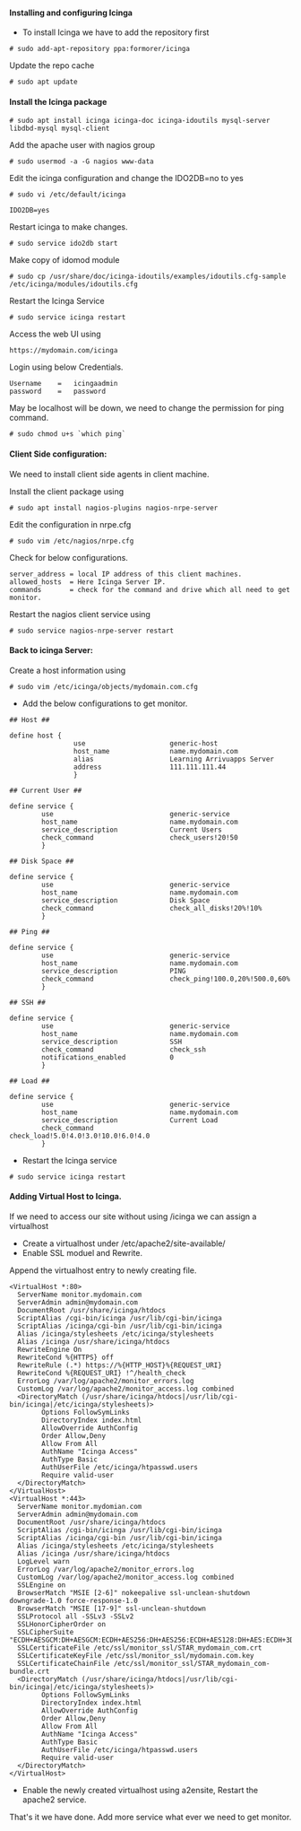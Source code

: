 #### Installing and configuring Icinga

* To install Icinga we have to add the repository first

```
# sudo add-apt-repository ppa:formorer/icinga
```

Update the repo cache

```
# sudo apt update
```

#### Install the Icinga package


```
# sudo apt install icinga icinga-doc icinga-idoutils mysql-server libdbd-mysql mysql-client
```

Add the apache user with nagios group


```
# sudo usermod -a -G nagios www-data
```

Edit the icinga configuration and change the IDO2DB=no to yes


```
# sudo vi /etc/default/icinga

IDO2DB=yes
```

Restart icinga to make changes.

```
# sudo service ido2db start
```


Make copy of idomod module


```
# sudo cp /usr/share/doc/icinga-idoutils/examples/idoutils.cfg-sample /etc/icinga/modules/idoutils.cfg
```

Restart the Icinga Service

```
# sudo service icinga restart
```

Access the web UI using 


```
https://mydomain.com/icinga
```

Login using below Credentials.


```
Username	=	icingaadmin
password	=	password
```

May be localhost will be down, we need to change the permission for ping command.


```
# sudo chmod u+s `which ping`
```

#### Client Side configuration:


We need to install client side agents in client machine.

Install the client package using


```
# sudo apt install nagios-plugins nagios-nrpe-server
```

Edit the configuration in nrpe.cfg


```
# sudo vim /etc/nagios/nrpe.cfg
```

Check for below configurations.


```
server_address = local IP address of this client machines.
allowed_hosts  = Here Icinga Server IP.
commands       = check for the command and drive which all need to get monitor.
```

Restart the nagios client service using


```
# sudo service nagios-nrpe-server restart
```

#### Back to icinga Server:

Create a host information using


```
# sudo vim /etc/icinga/objects/mydomain.com.cfg
```

* Add the below configurations to get monitor.


```
## Host ##

define host {
                use                     generic-host
                host_name               name.mydomain.com
                alias                   Learning Arrivuapps Server
                address                 111.111.111.44
                }

## Current User ##

define service {
        use                             generic-service
        host_name                       name.mydomain.com
        service_description             Current Users
        check_command                   check_users!20!50
        }

## Disk Space ##

define service {
        use                             generic-service
        host_name                       name.mydomain.com
        service_description             Disk Space
        check_command                   check_all_disks!20%!10%
        }

## Ping ##

define service {
        use                             generic-service
        host_name                       name.mydomain.com
        service_description             PING
        check_command                   check_ping!100.0,20%!500.0,60%
        }

## SSH ##

define service {
        use                             generic-service
        host_name                       name.mydomain.com
        service_description             SSH
        check_command                   check_ssh
        notifications_enabled           0
        }

## Load ##

define service {
        use                             generic-service
        host_name                       name.mydomain.com
        service_description             Current Load
        check_command                   check_load!5.0!4.0!3.0!10.0!6.0!4.0
        }

```

* Restart the Icinga service 

```
# sudo service icinga restart
```

#### Adding Virtual Host to Icinga.


If we need to access our site without using /icinga we can assign a virtualhost


* Create a virtualhost under /etc/apache2/site-available/
* Enable SSL moduel and Rewrite.

Append the virtualhost entry to newly creating file.


```
<VirtualHost *:80>
  ServerName monitor.mydomain.com
  ServerAdmin admin@mydomain.com
  DocumentRoot /usr/share/icinga/htdocs
  ScriptAlias /cgi-bin/icinga /usr/lib/cgi-bin/icinga
  ScriptAlias /icinga/cgi-bin /usr/lib/cgi-bin/icinga
  Alias /icinga/stylesheets /etc/icinga/stylesheets
  Alias /icinga /usr/share/icinga/htdocs
  RewriteEngine On
  RewriteCond %{HTTPS} off
  RewriteRule (.*) https://%{HTTP_HOST}%{REQUEST_URI} 
  RewriteCond %{REQUEST_URI} !^/health_check
  ErrorLog /var/log/apache2/monitor_errors.log
  CustomLog /var/log/apache2/monitor_access.log combined
  <DirectoryMatch (/usr/share/icinga/htdocs|/usr/lib/cgi-bin/icinga|/etc/icinga/stylesheets)>
        Options FollowSymLinks
        DirectoryIndex index.html
        AllowOverride AuthConfig
        Order Allow,Deny
        Allow From All
        AuthName "Icinga Access"
        AuthType Basic
        AuthUserFile /etc/icinga/htpasswd.users
        Require valid-user
  </DirectoryMatch>
</VirtualHost>
<VirtualHost *:443>
  ServerName monitor.mydomian.com
  ServerAdmin admin@mydomain.com
  DocumentRoot /usr/share/icinga/htdocs
  ScriptAlias /cgi-bin/icinga /usr/lib/cgi-bin/icinga
  ScriptAlias /icinga/cgi-bin /usr/lib/cgi-bin/icinga
  Alias /icinga/stylesheets /etc/icinga/stylesheets
  Alias /icinga /usr/share/icinga/htdocs
  LogLevel warn
  ErrorLog /var/log/apache2/monitor_errors.log
  CustomLog /var/log/apache2/monitor_access.log combined
  SSLEngine on
  BrowserMatch "MSIE [2-6]" nokeepalive ssl-unclean-shutdown downgrade-1.0 force-response-1.0
  BrowserMatch "MSIE [17-9]" ssl-unclean-shutdown
  SSLProtocol all -SSLv3 -SSLv2
  SSLHonorCipherOrder on
  SSLCipherSuite "ECDH+AESGCM:DH+AESGCM:ECDH+AES256:DH+AES256:ECDH+AES128:DH+AES:ECDH+3DES:DH+3DES:RSA+AESGCM:RSA+AES:RSA+3DES:!aNULL:!MD5:!DSS"
  SSLCertificateFile /etc/ssl/monitor_ssl/STAR_mydomain_com.crt
  SSLCertificateKeyFile /etc/ssl/monitor_ssl/mydomain.com.key
  SSLCertificateChainFile /etc/ssl/monitor_ssl/STAR_mydomain_com-bundle.crt
  <DirectoryMatch (/usr/share/icinga/htdocs|/usr/lib/cgi-bin/icinga|/etc/icinga/stylesheets)>
        Options FollowSymLinks
        DirectoryIndex index.html
        AllowOverride AuthConfig
        Order Allow,Deny
        Allow From All
        AuthName "Icinga Access"
        AuthType Basic
        AuthUserFile /etc/icinga/htpasswd.users
        Require valid-user
  </DirectoryMatch>
</VirtualHost>
```

* Enable the newly created virtualhost using a2ensite, Restart the apache2 service.


That's it we have done. Add more service what ever we need to get monitor.


